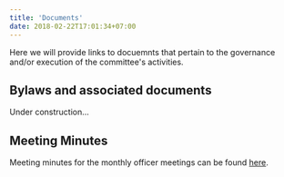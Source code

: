 ```yaml
---
title: 'Documents'
date: 2018-02-22T17:01:34+07:00
---
```


Here we will provide links to docuemnts that pertain to the governance and/or execution of the committee's activities. 

## Bylaws and associated documents 

Under construction...

## Meeting Minutes 

Meeting minutes for the monthly officer meetings can be found [here](documents/minutes).

